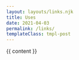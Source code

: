 ```yaml
---
layout: layouts/links.njk
title: Uses
date: 2021-04-03
permalink: /links/
templateClass: tmpl-post
---
```


{{ content }}
